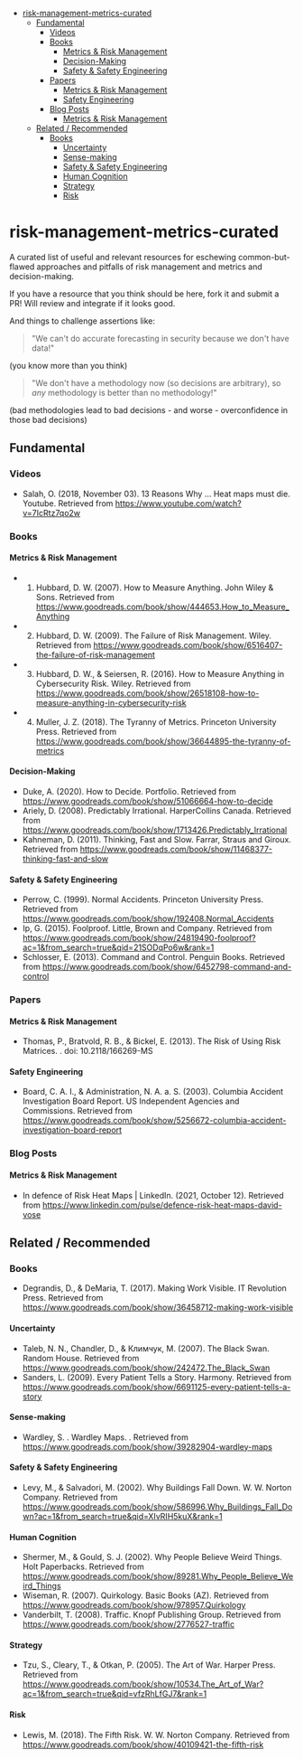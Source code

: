 - [risk-management-metrics-curated](#risk-management-metrics-curated)
  - [Fundamental](#fundamental)
    - [Videos](#videos)
    - [Books](#books)
      - [Metrics & Risk Management](#metrics--risk-management)
      - [Decision-Making](#decision-making)
      - [Safety & Safety Engineering](#safety--safety-engineering)
    - [Papers](#papers)
      - [Metrics & Risk Management](#metrics--risk-management-1)
      - [Safety Engineering](#safety-engineering)
    - [Blog Posts](#blog-posts)
      - [Metrics & Risk Management](#metrics--risk-management-2)
  - [Related / Recommended](#related--recommended)
    - [Books](#books-1)
      - [Uncertainty](#uncertainty)
      - [Sense-making](#sense-making)
      - [Safety & Safety Engineering](#safety--safety-engineering-1)
      - [Human Cognition](#human-cognition)
      - [Strategy](#strategy)
      - [Risk](#risk)

# risk-management-metrics-curated

A curated list of useful and relevant resources for eschewing common-but-flawed approaches and pitfalls of risk management and metrics and decision-making.

If you have a resource that you think should be here, fork it and submit a PR! Will review and integrate if it looks good.

And things to challenge assertions like:
> "We can't do accurate forecasting in security because we don't have data!"

(you know more than you think)

> "We don't have a methodology now (so decisions are arbitrary), so *any* methodology is better than no methodology!"

(bad methodologies lead to bad decisions - and worse - overconfidence in those bad decisions)

## Fundamental

### Videos

- Salah, O. (2018, November 03). 13 Reasons Why ... Heat maps must die. Youtube. Retrieved from https://www.youtube.com/watch?v=7IcRtz7qo2w

### Books

#### Metrics & Risk Management
- 1. Hubbard, D. W. (2007). How to Measure Anything. John Wiley & Sons. Retrieved from https://www.goodreads.com/book/show/444653.How_to_Measure_Anything
- 2. Hubbard, D. W. (2009). The Failure of Risk Management. Wiley. Retrieved from https://www.goodreads.com/book/show/6516407-the-failure-of-risk-management
- 3. Hubbard, D. W., & Seiersen, R. (2016). How to Measure Anything in Cybersecurity Risk. Wiley. Retrieved from https://www.goodreads.com/book/show/26518108-how-to-measure-anything-in-cybersecurity-risk
- 4. Muller, J. Z. (2018). The Tyranny of Metrics. Princeton University Press. Retrieved from https://www.goodreads.com/book/show/36644895-the-tyranny-of-metrics

#### Decision-Making

- Duke, A. (2020). How to Decide. Portfolio. Retrieved from https://www.goodreads.com/book/show/51066664-how-to-decide
- Ariely, D. (2008). Predictably Irrational. HarperCollins Canada. Retrieved from https://www.goodreads.com/book/show/1713426.Predictably_Irrational
- Kahneman, D. (2011). Thinking, Fast and Slow. Farrar, Straus and Giroux. Retrieved from https://www.goodreads.com/book/show/11468377-thinking-fast-and-slow

#### Safety & Safety Engineering
- Perrow, C. (1999). Normal Accidents. Princeton University Press. Retrieved from https://www.goodreads.com/book/show/192408.Normal_Accidents
- Ip, G. (2015). Foolproof. Little, Brown and Company. Retrieved from https://www.goodreads.com/book/show/24819490-foolproof?ac=1&from_search=true&qid=21SODqPo6w&rank=1
- Schlosser, E. (2013). Command and Control. Penguin Books. Retrieved from https://www.goodreads.com/book/show/6452798-command-and-control

### Papers

#### Metrics & Risk Management

- Thomas, P., Bratvold, R. B., & Bickel, E. (2013). The Risk of Using Risk Matrices. . doi: 10.2118/166269-MS

#### Safety Engineering

- Board, C. A. I., & Administration, N. A. a. S. (2003). Columbia Accident Investigation Board Report. US Independent Agencies and Commissions. Retrieved from https://www.goodreads.com/book/show/5256672-columbia-accident-investigation-board-report

### Blog Posts

#### Metrics & Risk Management

- In defence of Risk Heat Maps | LinkedIn. (2021, October 12). Retrieved from https://www.linkedin.com/pulse/defence-risk-heat-maps-david-vose

## Related / Recommended

### Books

- Degrandis, D., & DeMaria, T. (2017). Making Work Visible. IT Revolution Press. Retrieved from https://www.goodreads.com/book/show/36458712-making-work-visible

#### Uncertainty

- Taleb, N. N., Chandler, D., & Климчук, М. (2007). The Black Swan. Random House. Retrieved from https://www.goodreads.com/book/show/242472.The_Black_Swan
- Sanders, L. (2009). Every Patient Tells a Story. Harmony. Retrieved from https://www.goodreads.com/book/show/6691125-every-patient-tells-a-story

#### Sense-making

- Wardley, S. . Wardley Maps. . Retrieved from https://www.goodreads.com/book/show/39282904-wardley-maps

#### Safety & Safety Engineering

- Levy, M., & Salvadori, M. (2002). Why Buildings Fall Down. W. W. Norton Company. Retrieved from https://www.goodreads.com/book/show/586996.Why_Buildings_Fall_Down?ac=1&from_search=true&qid=XIvRIH5kuX&rank=1

#### Human Cognition

- Shermer, M., & Gould, S. J. (2002). Why People Believe Weird Things. Holt Paperbacks. Retrieved from https://www.goodreads.com/book/show/89281.Why_People_Believe_Weird_Things
- Wiseman, R. (2007). Quirkology. Basic Books (AZ). Retrieved from https://www.goodreads.com/book/show/978957.Quirkology
- Vanderbilt, T. (2008). Traffic. Knopf Publishing Group. Retrieved from https://www.goodreads.com/book/show/2776527-traffic

#### Strategy

- Tzu, S., Cleary, T., & Otkan, P. (2005). The Art of War. Harper Press. Retrieved from https://www.goodreads.com/book/show/10534.The_Art_of_War?ac=1&from_search=true&qid=vfzRhLfGJ7&rank=1

#### Risk

- Lewis, M. (2018). The Fifth Risk. W. W. Norton Company. Retrieved from https://www.goodreads.com/book/show/40109421-the-fifth-risk

